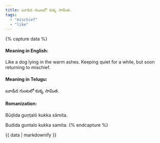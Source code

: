 ```yaml
---
title: బూడిద గుంటలో కుక్క సామిత.
tags:
  - "mischief"
  - "like"
---
```


{% capture data %}
#### Meaning in English:
Like a dog lying in the warm ashes.
Keeping quiet for a while, but soon returning to mischief.

#### Meaning in Telugu:
బూడిద గుంటలో కుక్క సామిత.

#### Romanization:
Būḍida guṇṭalō kukka sāmita.

Budida guntalo kukka samita.
{% endcapture %}

{{ data | markdownify }}

